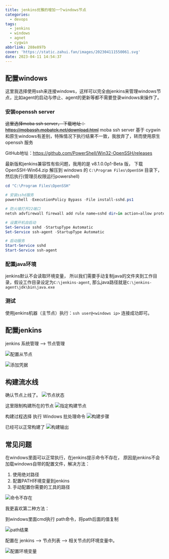 ```yaml
---
title: jenkins优雅的增加一个windows节点
categories:
  - devops
tags:
  - jenkins
  - windows
  - agnet
  - cygwin
abbrlink: 288e897b
cover: 'https://static.zahui.fan/images/202304111550061.svg'
date: 2023-04-11 14:54:37
---
```


## 配置windows

这里我选择使用ssh来连接windows，这样可以完全由jenkins来管理windows节点，比如agent的启动与停止、agent的更新等都不需要登录windows来操作了。

### 安装openssh server

~~这里选择moba ssh server， 下载地址：<https://mobassh.mobatek.net/download.html>~~  moba ssh server 基于 cygwin 和原生windows有差别，特殊情况下执行结果不一致，我放弃了，转而使用原生 openssh 服务

GitHub地址：<https://github.com/PowerShell/Win32-OpenSSH/releases>

最新版和jenkins兼容性有些问题，我用的是 v8.1.0.0p1-Beta 版， 下载 OpenSSH-Win64.zip 解压到 windows 的 `C:\Program Files\OpenSSH` 目录下，然后执行(管理员权限运行powershell)

```powershell
cd "C:\Program Files\OpenSSH"

# 安装sshd服务
powershell -ExecutionPolicy Bypass -File install-sshd.ps1

# 防火墙打开22端口
netsh advfirewall firewall add rule name=sshd dir=in action=allow protocol=TCP localport=22

# 设置开机自启动
Set-Service sshd -StartupType Automatic
Set-Service ssh-agent -StartupType Automatic

# 启动服务
Start-Service sshd
Start-Service ssh-agent
```

### 配置java环境

jenkins默认不会读取环境变量， 所以我们需要手动复制java的文件夹到工作目录，假设工作目录设定为`C:\jenkins-agent`, 那么java路径就是`C:\jenkins-agent\jdk\bin\java.exe`

### 测试

使用jenkins机器（主节点）执行：`ssh user@<windows ip>` 连接成功即可。

## 配置jenkins

jenkins 系统管理 -->  节点管理

![配置从节点](https://static.zahui.fan/images/202304111530133.png)

![添加凭据](https://static.zahui.fan/images/202304111531143.png)


## 构建流水线

确认节点上线了。
![节点状态](https://static.zahui.fan/images/202304111546325.png)

这里限制构建所在的节点
![指定构建节点](https://static.zahui.fan/images/202304111546102.png)

构建过程选择 执行 Windows 批处理命令
![构建步骤](https://static.zahui.fan/images/202304111547029.png)

已经可以正常构建了
![构建输出](https://static.zahui.fan/images/202304111728884.png)

## 常见问题

在windows里面可以正常执行，在jenkins提示命令不存在， 原因是jenkins不会加载windows自带的配置文件，解决方法：

1. 使用绝对路径
2. 配置PATH环境变量到jenkins
3. 手动配置你需要的工具的路径

![命令不存在](https://static.zahui.fan/images/202304111819597.png)

我更喜欢第二种方法：

到windows里面cmd执行 path命令，将path后面的值复制

![path结果](https://static.zahui.fan/images/202304111821871.png)

配置在 jenkins  -->  节点列表  -->  相关节点的环境变量中。

![配置环境变量](https://static.zahui.fan/images/202304111822648.png)